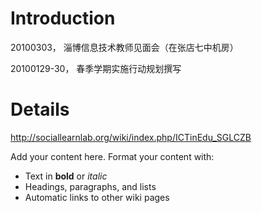 # Introduction #

20100303， 淄博信息技术教师见面会（在张店七中机房）

20100129-30， 春季学期实施行动规划撰写


# Details #
http://sociallearnlab.org/wiki/index.php/ICTinEdu_SGLCZB

Add your content here.  Format your content with:
  * Text in **bold** or _italic_
  * Headings, paragraphs, and lists
  * Automatic links to other wiki pages